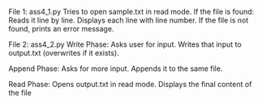  File 1: ass4_1.py
 Tries to open sample.txt in read mode.
If the file is found:
  Reads it line by line.
  Displays each line with line number.
If the file is not found, prints an error message.


 File 2: ass4_2.py
 Write Phase:
  Asks user for input.
  Writes that input to output.txt (overwrites if it exists).

Append Phase:
  Asks for more input.
  Appends it to the same file.

Read Phase:
  Opens output.txt in read mode.
  Displays the final content of the file  
